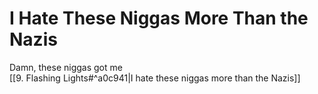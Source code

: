 # I Hate These Niggas More Than the Nazis

Damn, these niggas got me  
[[9. Flashing Lights#^a0c941|I hate these niggas more than the Nazis]]
